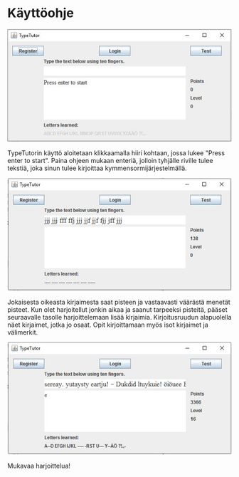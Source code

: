 ﻿# Käyttöohje

![Aloitusikkuna](ikkuna1.png "ikkuna")

TypeTutorin käyttö aloitetaan klikkaamalla hiiri kohtaan, jossa lukee "Press enter to start". Paina ohjeen mukaan enteriä, jolloin tyhjälle riville tulee tekstiä, joka sinun tulee kirjoittaa kymmensormijärjestelmällä.

![Harjoitteluikkuna](ikkuna2.png "ikkuna")

Jokaisesta oikeasta kirjaimesta saat pisteen ja vastaavasti väärästä menetät pisteet. Kun olet harjoitellut jonkin aikaa ja saanut tarpeeksi pisteitä, pääset seuraavalle tasolle harjoittelemaan lisää kirjaimia. Kirjoitusruudun alapuolella näet kirjaimet, jotka jo osaat.
Opit kirjoittamaan myös isot kirjaimet ja välimerkit.

![Edistyneen harjoitteluikkuna](ikkuna3.png "ikkuna")

Mukavaa harjoittelua!